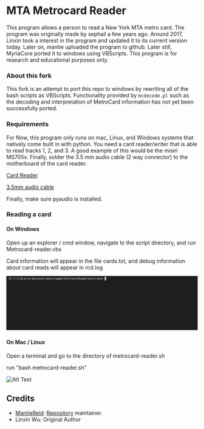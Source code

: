# MTA Metrocard Reader

This program allows a person to read a New York MTA metro card. The program was originally made by sephail a few years ago. Around 2017, Linxin took a interest in the program and updated it to its current version today.  Later on, mantie uploaded the program to github. Later still, MyriaCore ported it to windows using VBScripts. This program is for research and educational purposes only. 

### About this fork
This fork is an attempt to port this repo to windows by rewriting all of the bash scripts as VBScripts. Functionality provided by `mcdecode.pl` such as the decoding and interpretation of MetroCard information has not yet been successfully ported.


### Requirements 

For Now, this program only runs on mac, Linux, and Windows systems that natively come built in with python. 
You need a card reader/writer that is able to read tracks 1, 2, and 3.  A good example of this would be the misiri MS705x.  Finally, solder the 3.5 mm audio cable (2 way connector) to the motherboard of the card reader.

<a href="https://www.amazon.com/Misiri-MSR705X-Magnetic-Reader-Encoder/dp/B06X91X37T">Card Reader</a>

<a href="https://www.amazon.com/AmazonBasics-3-5mm-Stereo-Audio-Cable/dp/B00NO73MUQ/ref=sr_1_5?ie=UTF8&qid=1503807307&sr=8-5&keywords=3.5mm+audio+cableT">3.5mm audio cable</a> 

Finally, make sure pyaudio is installed. 



### Reading a card

#### On Windows
Open up an explorer / cmd window, navigate to the script directory, and run Metrocard-reader.vbs

Card information will appear in the file cards.txt, and debug information about card reads will appear in rcd.log

![Alt Text](https://github.com/MyriaCore/MTA-metrocard-reader/raw/master/gifwin.gif)

#### On Mac / Linux
Open a terminal and go to the directory of metrocard-reader.sh

run "bash metrocard-reader.sh"

![Alt Text](https://github.com/MyriaCore/MTA-metrocard-reader/raw/master/gif.gif)

## Credits
- <a href="https://github.com/MantieReid">MantieReid</a>: <a href="https://github.com/MantieReid/MTA-metrocard-reader">Repository</a> maintainer.
- Linxin Wu: Original Author

